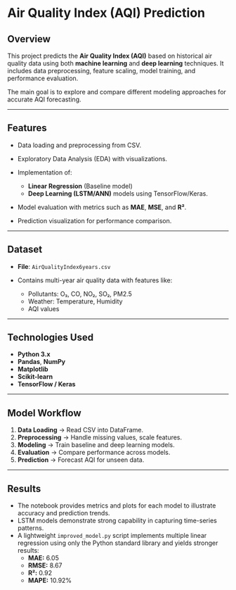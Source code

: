 # Air Quality Index (AQI) Prediction

## Overview

This project predicts the **Air Quality Index (AQI)** based on historical air quality data using both **machine learning** and **deep learning** techniques. It includes data preprocessing, feature scaling, model training, and performance evaluation.

The main goal is to explore and compare different modeling approaches for accurate AQI forecasting.

---

## Features

* Data loading and preprocessing from CSV.
* Exploratory Data Analysis (EDA) with visualizations.
* Implementation of:

  * **Linear Regression** (Baseline model)
  * **Deep Learning (LSTM/ANN)** models using TensorFlow/Keras.
* Model evaluation with metrics such as **MAE**, **MSE**, and **R²**.
* Prediction visualization for performance comparison.

---

## Dataset

* **File**: `AirQualityIndex6years.csv`
* Contains multi-year air quality data with features like:

  * Pollutants: O₃, CO, NO₂, SO₂, PM2.5
  * Weather: Temperature, Humidity
  * AQI values

---

## Technologies Used

* **Python 3.x**
* **Pandas**, **NumPy**
* **Matplotlib**
* **Scikit-learn**
* **TensorFlow / Keras**

---

## Model Workflow

1. **Data Loading** → Read CSV into DataFrame.
2. **Preprocessing** → Handle missing values, scale features.
3. **Modeling** → Train baseline and deep learning models.
4. **Evaluation** → Compare performance across models.
5. **Prediction** → Forecast AQI for unseen data.

---

## Results

* The notebook provides metrics and plots for each model to illustrate accuracy and prediction trends.
* LSTM models demonstrate strong capability in capturing time-series patterns.
* A lightweight `improved_model.py` script implements multiple linear regression
  using only the Python standard library and yields stronger results:
  * **MAE:** 6.05
  * **RMSE:** 8.67
  * **R²:** 0.92
  * **MAPE:** 10.92%



